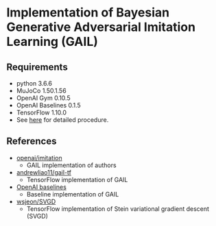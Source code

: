 # Implementation of Bayesian Generative Adversarial Imitation Learning (GAIL)

## Requirements
-   python 3.6.6
-   MuJoCo 1.50.1.56
-   OpenAI Gym 0.10.5
-   OpenAI Baselines 0.1.5
-   TensorFlow 1.10.0
-   See [here](SETTING.md) for detailed procedure.

## References
-   [openai/imitation](https://github.com/openai/imitation)
    - GAIL implementation of authors
-   [andrewliao11/gail-tf](https://github.com/andrewliao11/gail-tf)
    - TensorFlow implementation of GAIL
-   [OpenAI baselines](https://github.com/openai/baselines/tree/master/baselines/gail)
    - Baseline implementation of GAIL
-   [wsjeon/SVGD](https://github.com/wsjeon/SVGD)
    - TensorFlow implementation of Stein variational gradient descent (SVGD)

